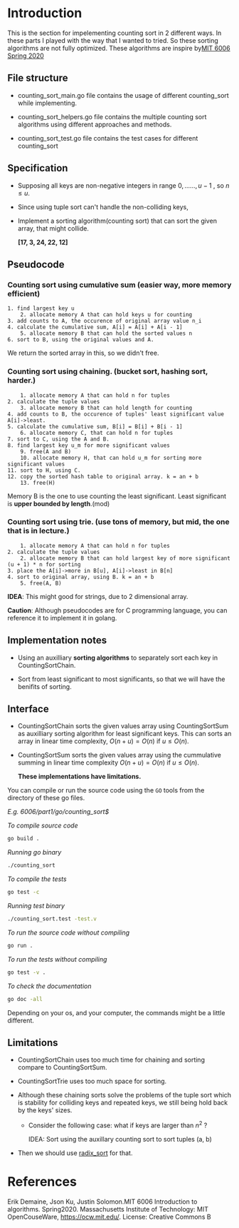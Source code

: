 # Introduction

This is the section for impelementing counting sort in 2 different ways. In these parts I played with the way that I wanted to tried. So these sorting algorithms are not fully optimized. These algorithms are inspire by[MIT 6006 Spring 2020](https://ocw.mit.edu/courses/6-006-introduction-to-algorithms-spring-2020/resources/mit6_006s20_r05/)

## File structure

- counting_sort_main.go file contains the usage of different counting_sort while implementing.

- counting_sort_helpers.go file contains the multiple counting sort algorithms using different approaches and methods.

- counting_sort_test.go file contains the test cases for different counting_sort

## Specification

- Supposing all keys are non-negative integers in range $0,......,u - 1$ , so $n \le u$.

- Since using tuple sort can't handle the non-colliding keys,

- Implement a sorting algorithm(counting sort) that can sort the given array, that might collide.

    **[17, 3, 24, 22, 12]**

## Pseudocode

### Counting sort using cumulative sum (easier way, more memory efficient)

```
1. find largest key u
    2. allocate memory A that can hold keys u for counting
3. add counts to A, the occurence of original array value n_i
4. calculate the cumulative sum, A[i] = A[i] + A[i - 1]
    5. allocate memory B that can hold the sorted values n
6. sort to B, using the original values and A.
```
We return the sorted array in this, so we didn't free.

### Counting sort using chaining. (bucket sort, hashing sort, harder.)

```
    1. allocate memory A that can hold n for tuples
2. calculate the tuple values
    3. allocate memory B that can hold length for counting
4. add counts to B, the occurence of tuples' least significant value A[i]->least.
5. calculate the cumulative sum, B[i] = B[i] + B[i - 1]
    6. allocate memory C, that can hold n for tuples
7. sort to C, using the A and B.
8. find largest key u_m for more significant values
    9. free(A and B)
    10. allocate memory H, that can hold u_m for sorting more significant values
11. sort to H, using C.
12. copy the sorted hash table to original array. k = an + b
    13. free(H)
```
Memory B is the one to use counting the least significant. Least significant is **upper bounded by length**.(mod)

### Counting sort using trie. (use tons of memory, but mid, the one that is in lecture.)
```
    1. allocate memory A that can hold n for tuples
2. calculate the tuple values
    2. allocate memory B that can hold largest key of more significant (u + 1) * n for sorting
3. place the A[i]->more in B[u], A[i]->least in B[n]
4. sort to original array, using B. k = an + b
    5. free(A, B)
```
**IDEA**: This might good for strings, due to 2 dimensional array.

**Caution**: Although pseudocodes are for C programming language, you can reference it to implement it in golang.

## Implementation notes

- Using an auxilliary **sorting algorithms** to separately sort each key in CountingSortChain.

- Sort from least significant to most significants, so that we will have the benifits of sorting.

## Interface

- CountingSortChain sorts the given values array using CountingSortSum as auxilliary sorting algorithm for least significant keys. This can sorts an array in linear time complexity, $O(n + u) = O(n)$ if $u \le O(n)$.

- CountingSortSum sorts the given values array using the cummulative summing in linear time complexity $O(n + u) =  O(n)$ if $u \le  O(n)$.

    **These implementations have limitations.**

You can compile or run the source code using the `GO` tools from the directory of these go files.

*E.g. 6006/part1/go/counting_sort$*

*To compile source code*
```bash
go build .
```

*Running go binary*
```bash
./counting_sort
```

*To compile the tests*
```bash
go test -c
```

*Running test binary*
```bash
./counting_sort.test -test.v
```

*To run the source code without compiling*
```bash
go run .
```

*To run the tests without compiling*
```bash
go test -v .
```

*To check the documentation*
```bash
go doc -all
```
Depending on your os, and your computer, the commands might be a little different.

## Limitations

- CountingSortChain uses too much time for chaining and sorting compare to CountingSortSum.

- CountingSortTrie uses too much space for sorting.

- Although these chaining sorts solve the problems of the tuple sort which is stability for colliding keys and repeated keys, we still being hold back by the keys' sizes.

    - Consider the following case: what if keys are larger than $n^2$ ?

        IDEA: Sort using the auxillary counting sort to sort tuples (a, b)

- Then we should use [radix_sort](./go/radix_sort) for that.

# References

Erik Demaine, Json Ku, Justin Solomon.MIT 6006 Introduction to algorithms. Spring2020. Massachusetts Institute of Technology: MIT OpenCouseWare, https://ocw.mit.edu/. License: Creative Commons B
